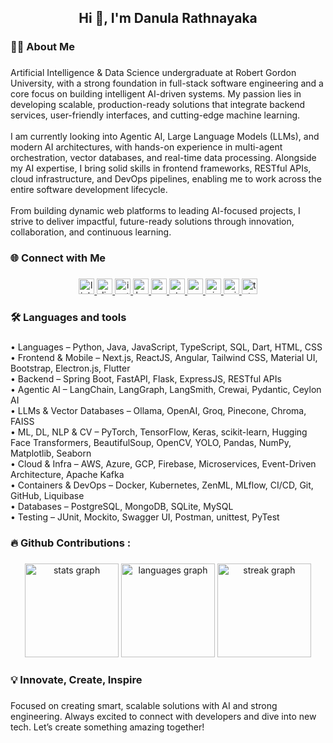 <h2 align="center">Hi 👋, I'm Danula Rathnayaka</h2>

###

<h3 align="left">👩‍💻  About Me</h3>

###

<p align="left">Artificial Intelligence & Data Science undergraduate at Robert Gordon University, with a strong foundation in full-stack software engineering and a core focus on building intelligent AI-driven systems. My passion lies in developing scalable, production-ready solutions that integrate backend services, user-friendly interfaces, and cutting-edge machine learning.<br><br>I am currently looking into Agentic AI, Large Language Models (LLMs), and modern AI architectures, with hands-on experience in multi-agent orchestration, vector databases, and real-time data processing. Alongside my AI expertise, I bring solid skills in frontend frameworks, RESTful APIs, cloud infrastructure, and DevOps pipelines, enabling me to work across the entire software development lifecycle.<br><br>From building dynamic web platforms to leading AI-focused projects, I strive to deliver impactful, future-ready solutions through innovation, collaboration, and continuous learning.</p>

###

<h3 align="left">🌐 Connect with Me</h3>

###

<div align="center">
  <a href="https://www.linkedin.com/in/danularathnayaka/" target="_blank">
    <img src="https://img.shields.io/static/v1?message=LinkedIn&logo=linkedin&label=&color=0077B5&logoColor=white&labelColor=&style=for-the-badge" height="25" alt="linkedin logo"  />
  </a>
  <a href="https://discord.com/users/1111263818484547624" target="_blank">
    <img src="https://img.shields.io/static/v1?message=Discord&logo=discord&label=&color=7289DA&logoColor=white&labelColor=&style=for-the-badge" height="25" alt="discord logo"  />
  </a>
  <a href="https://www.instagram.com/imdanula/" target="_blank">
    <img src="https://img.shields.io/static/v1?message=Instagram&logo=instagram&label=&color=E4405F&logoColor=white&labelColor=&style=for-the-badge" height="25" alt="instagram logo"  />
  </a>
  <a href="https://www.hackerrank.com/profile/danusathmin" target="_blank">
    <img src="https://img.shields.io/static/v1?message=HackerRank&logo=hackerrank&label=&color=2EC866&logoColor=white&labelColor=&style=for-the-badge" height="25" alt="hackerrank logo"  />
  </a>
  <a href="https://medium.com/@danular" target="_blank">
    <img src="https://img.shields.io/static/v1?message=Medium&logo=medium&label=&color=12100E&logoColor=white&labelColor=&style=for-the-badge" height="25" alt="medium logo"  />
  </a>
  <a href="https://stackoverflow.com/users/22402869/danula-rathnayaka" target="_blank">
    <img src="https://img.shields.io/static/v1?message=Stackoverflow&logo=stackoverflow&label=&color=FE7A16&logoColor=white&labelColor=&style=for-the-badge" height="25" alt="stackoverflow logo"  />
  </a>
  <a href="mailto:danusathmin@gmail.com" target="_blank">
    <img src="https://img.shields.io/static/v1?message=Gmail&logo=gmail&label=&color=D14836&logoColor=white&labelColor=&style=for-the-badge" height="25" alt="gmail logo"  />
  </a>
  <a href="https://huggingface.co/danular" target="_blank">
    <img src="https://img.shields.io/static/v1?message=HuggingFace&logo=visualstudio&label=&color=ffd21e&logoColor=white&labelColor=&style=for-the-badge" height="25" alt="visualstudio logo"  />
  </a>
  <a href="https://www.kaggle.com/danularathnayaka" target="_blank">
    <img src="https://img.shields.io/static/v1?message=Kaggle&logo=microsoft-outlook&label=&color=2cbaf5&logoColor=white&labelColor=&style=for-the-badge" height="25" alt="microsoft-outlook logo"  />
  </a>
  <a href="https://leetcode.com/u/OON5zRyJBw/" target="_blank">
    <img src="https://img.shields.io/static/v1?message=leetcode&logo=tutanota&label=&color=ffa116&logoColor=white&labelColor=&style=for-the-badge" height="25" alt="tutanota logo"  />
  </a>
</div>

###

<h3 align="left">🛠 Languages and tools</h3>

###

<p align="left">• Languages – Python, Java, JavaScript, TypeScript, SQL, Dart, HTML, CSS<br>• Frontend & Mobile – Next.js, ReactJS, Angular, Tailwind CSS, Material UI, Bootstrap, Electron.js, Flutter<br>• Backend – Spring Boot, FastAPI, Flask, ExpressJS, RESTful APIs<br>• Agentic AI – LangChain, LangGraph, LangSmith, Crewai, Pydantic, Ceylon AI<br>• LLMs & Vector Databases – Ollama, OpenAI, Groq, Pinecone, Chroma, FAISS<br>• ML, DL, NLP & CV – PyTorch, TensorFlow, Keras, scikit-learn, Hugging Face Transformers, BeautifulSoup, OpenCV, YOLO, Pandas, NumPy, Matplotlib, Seaborn<br>• Cloud & Infra – AWS, Azure, GCP, Firebase, Microservices, Event-Driven Architecture, Apache Kafka<br>• Containers & DevOps – Docker, Kubernetes, ZenML, MLflow, CI/CD, Git, GitHub, Liquibase<br>• Databases – PostgreSQL, MongoDB, SQLite, MySQL<br>• Testing – JUnit, Mockito, Swagger UI, Postman, unittest, PyTest</p>

###

<h3 align="left">🔥   Github Contributions :</h3>

###

<div align="center">
  <img src="https://github-readme-stats.vercel.app/api?username=danula-rathnayaka&hide_title=false&hide_rank=false&show_icons=true&include_all_commits=true&count_private=true&disable_animations=false&theme=dark&locale=en&hide_border=true&order=1" height="150" alt="stats graph"  />
  <img src="https://github-readme-stats.vercel.app/api/top-langs?username=danula-rathnayaka&locale=en&hide_title=false&layout=compact&card_width=320&langs_count=6&theme=dark&hide_border=true&order=2" height="150" alt="languages graph"  />
  <img src="https://streak-stats.demolab.com?user=danula-rathnayaka&locale=en&mode=daily&theme=dark&hide_border=true&border_radius=5&order=3" height="150" alt="streak graph"  />
</div>

###

<h3 align="left">💡 Innovate, Create, Inspire</h3>

###

<p align="left">Focused on creating smart, scalable solutions with AI and strong engineering. Always excited to connect with developers and dive into new tech. Let’s create something amazing together!</p>

###
